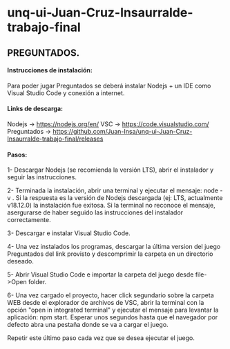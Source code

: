 # unq-ui-Juan-Cruz-Insaurralde-trabajo-final


## PREGUNTADOS. 

#### Instrucciones de instalación:

Para poder jugar Preguntados se deberá instalar Nodejs + un IDE como Visual Studio Code y conexión a internet.

#### Links de descarga: 
  
  Nodejs -> https://nodejs.org/en/
  VSC -> https://code.visualstudio.com/
  Preguntados -> https://github.com/Juan-Insa/unq-ui-Juan-Cruz-Insaurralde-trabajo-final/releases

#### Pasos:

1- Descargar Nodejs (se recomienda la versión LTS), abrir el instalador y seguir las instrucciones.

2- Terminada la instalación, abrir una terminal y ejecutar el mensaje: node -v . Si la respuesta es la versión de Nodejs descargada (ej: LTS, actualmente v18.12.0) la instalación fue exitosa. Si la terminal no reconoce el mensaje, asergurarse de haber seguido las instrucciones del instalador correctamente.

3- Descargar e instalar Visual Studio Code.

4- Una vez instalados los programas, descargar la última version del juego Preguntados del link provisto y descomprimir la carpeta en un directorio deseado.

5- Abrir Visual Studio Code e importar la carpeta del juego desde file->Open folder. 

6- Una vez cargado el proyecto, hacer click segundario sobre la carpeta WEB desde el explorador de archivos de VSC, abrir la terminal con la opción "open in integrated terminal" y ejecutar el mensaje para levantar la aplicación: npm start. Esperar unos segundos hasta que el navegador por defecto abra una pestaña donde se va a cargar el juego.

Repetir este último paso cada vez que se desea ejecutar el juego.